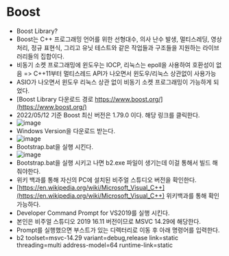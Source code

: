 # Boost
* Boost Library?   
* Boost는 C++ 프로그래밍 언어를 위한 선형대수, 의사 난수 발생, 멀티스레딩, 영상 처리, 정규 표현식, 그리고 유닛 테스트와 같은 작업들과 구조들을 지원하는 라이브러리들의 집합이다.    
* 비동기 소켓 프로그래밍에 윈도우는 IOCP, 리눅스는 epoll을 사용하여 호환성이 없음 => C++11부터 멀티스레드 API가 나오면서 윈도우/리눅스 상관없이 사용가능   
* ASIO가 나오면서 윈도우 리눅스 상관 없이 비동기 소켓 프로그래밍이 가능하게 되었다.   
* [Boost Library 다운로드 경로 https://www.boost.org/](https://www.boost.org/)   
* 2022/05/12 기준 Boost 최신 버전은 1.79.0 이다. 해당 링크를 클릭한다.   
* ![image](https://user-images.githubusercontent.com/68372094/167975666-6feaa761-68e0-445d-9541-7c45f776d293.png)   
* Windows Version을 다운로드 받는다.   
* ![image](https://user-images.githubusercontent.com/68372094/167975811-27ec131d-b5da-4589-986a-d6ab31c9ff82.png)   
* Bootstrap.bat을 실행 시킨다.   
* ![image](https://user-images.githubusercontent.com/68372094/167980803-f72b50c9-df57-4c4d-91c5-8e08aba97401.png)   
* Bootstrap.bat을 실행 시키고 나면 b2.exe 파일이 생기는데 이걸 통해서 빌드 해줘야한다.    
* 위키 백과를 통해 자신의 PC에 설치된 비주얼 스튜디오 버전을 확인한다.   
* [https://en.wikipedia.org/wiki/Microsoft_Visual_C++](https://en.wikipedia.org/wiki/Microsoft_Visual_C++) 위키백과를 통해 확인 가능하다.   
* Developer Command Prompt for VS2019를 실행 시킨다.   
* 본인은 비주얼 스튜디오 2019 16.11 버전이므로 MSVC 14.29에 해당한다.    
* Prompt를 실행했으면 부스트가 있는 디렉터리로 이동 후 아래 명령어를 입력한다.    
* b2 toolset=msvc-14.29 variant=debug,release link=static threading=multi address-model=64 runtime-link=static     



